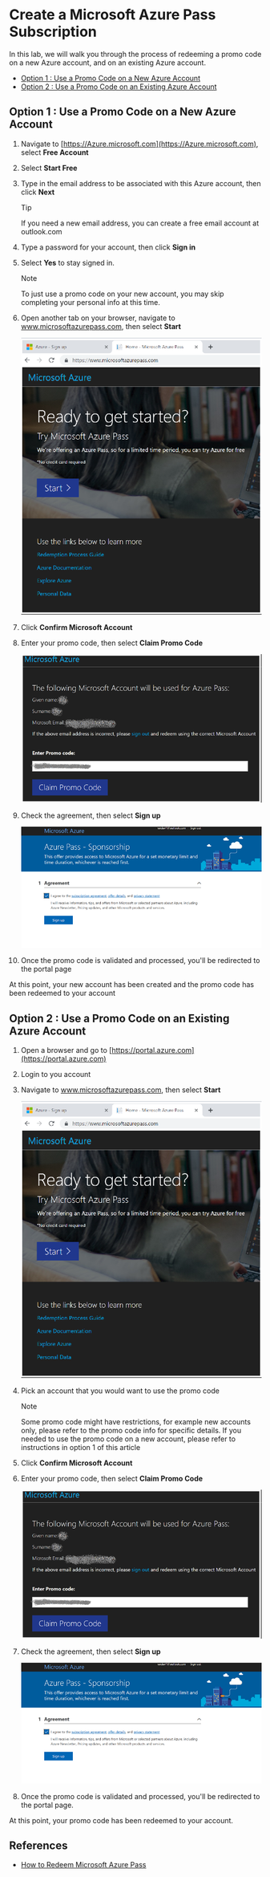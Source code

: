 
# Create a Microsoft Azure Pass Subscription

In this lab, we will walk you through the process of redeeming a promo code on a new Azure account, and on an existing Azure account.

- [Option 1 : Use a Promo Code on a New Azure Account](#option-1--use-promo-code-on-a-new-azure-account)
- [Option 2 : Use a Promo Code on an Existing Azure Account](#step-2--use-promo-code-on-an-existing-azure-account)

## Option 1 : Use a Promo Code on a New Azure Account

1. Navigate to [https://Azure.microsoft.com](https://Azure.microsoft.com), select **Free Account**
1. Select **Start Free**
1. Type in the email address to be associated with this Azure account, then click **Next**

    >[!Tip]  
    > If you need a new email address, you can create a free email account at outlook.com

1. Type a password for your account, then click **Sign in**
1. Select **Yes** to stay signed in.

    >[!Note]  
    > To just use a promo code on your new account, you may skip completing your personal info at this time.

1. Open another tab on your browser, navigate to www.microsoftazurepass.com, then select **Start**

    ![redemption-start-page](images/Lab0/redemption-start-page.png)

1. Click **Confirm Microsoft Account**
1. Enter your promo code, then select  **Claim Promo Code**

    ![claim-promo-code](images/Lab0/claim-promo-code.png)

1. Check the agreement, then select **Sign up**

    ![pass-sponsor-agreement](images/Lab0/pass-sponsor-agreement.png)

1. Once the promo code is validated and processed, you'll be redirected to the portal page

At this point, your new account has been created and the promo code has been redeemed to your account

## Option 2 : Use a Promo Code on an Existing Azure Account

1. Open a browser and go to [https://portal.azure.com](https://portal.azure.com)
1. Login to you account
1. Navigate to www.microsoftazurepass.com, then select **Start**

    ![redemption-start-page](images/Lab0/redemption-start-page.png)

1. Pick an account that you would want to use the promo code

    >[!Note]  
    > Some promo code might have restrictions, for example new accounts only, please refer to the promo code info for specific details. If you needed to use the promo code on a new account, please refer to instructions in option 1 of this article

1. Click **Confirm Microsoft Account**
1. Enter your promo code, then select  **Claim Promo Code**

    ![claim-promo-code](images/Lab0/claim-promo-code.png)

1. Check the agreement, then select **Sign up**

    ![pass-sponsor-agreement](images/Lab0/pass-sponsor-agreement.png)

1. Once the promo code is validated and processed, you'll be redirected to the portal page.

At this point, your promo code has been redeemed to your account.

## References

- [How to Redeem Microsoft Azure Pass](https://www.microsoftazurepass.com/Home/HowTo)
